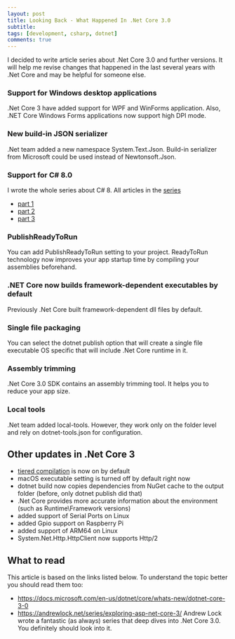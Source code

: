 ```yaml
---
layout: post
title: Looking Back - What Happened In .Net Core 3.0
subtitle: 
tags: [development, csharp, dotnet]
comments: true
---
```


I decided to write article series about .Net Core 3.0 and further versions. It will help me revise changes that happened in the last several years with .Net Core and may be helpful for someone else.

### Support for Windows desktop applications

 .Net Core 3 have added support for WPF and WinForms application. Also, .NET Core Windows Forms applications now support high DPI mode.

### New build-in JSON serializer

.Net team added a new namespace System.Text.Json. Build-in serializer from Microsoft could be used instead of Newtonsoft.Json.

### Support for C# 8.0
I wrote the whole series about C# 8. All articles in the [series](https://flerka.github.io/personal-blog/tags/#csharp8-series)
- [part 1](https://flerka.github.io/personal-blog/2022-05-25-whats-new-in-net-csharp-8-part1/)
- [part 2](https://flerka.github.io/personal-blog/2022-05-28-whats-new-in-net-csharp-8-part2/)
- [part 3](https://flerka.github.io/personal-blog/2022-05-28-whats-new-in-net-csharp-8-part3/)

### PublishReadyToRun

You can add PublishReadyToRun setting to your project. ReadyToRun technology now improves your app startup time by compiling your assemblies beforehand.

### .NET Core now builds framework-dependent executables by default

Previously .Net Core built framework-dependent dll files by default.

### Single file packaging

You can select the dotnet publish option that will create a single file executable OS specific that will include .Net Core runtime in it.

### Assembly trimming

.Net Core 3.0 SDK contains an assembly trimming tool. It helps you to reduce your app size.

### Local tools

.Net team added local-tools. However, they work only on the folder level and rely on dotnet-tools.json for configuration.

## Other updates in .Net Core 3

- [tiered compilation](https://flerka.github.io/personal-blog/2022-06-11-tiered-compilation-in-dotnet/) is now on by default
- macOS executable setting is turned off by default right now
- dotnet build now copies dependencies from NuGet cache to the output folder (before, only dotnet publish did that)
- .Net Core provides more accurate information about the environment (such as Runtime\Framework versions)
- added support of Serial Ports on Linux
- added Gpio support on Raspberry Pi  
- added support of ARM64 on Linux
- System.Net.Http.HttpClient now supports Http/2


## What to read

This article is based on the links listed below. To understand the topic better you should read them too:

- https://docs.microsoft.com/en-us/dotnet/core/whats-new/dotnet-core-3-0
- https://andrewlock.net/series/exploring-asp-net-core-3/ Andrew Lock wrote a fantastic (as always) series that deep dives into .Net Core 3.0. You definitely should look into it.